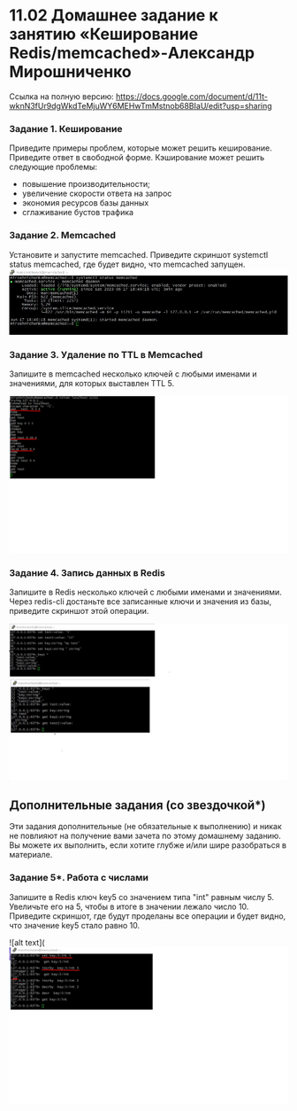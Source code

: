# 11.02 Домашнее задание к занятию «Кеширование Redis/memcached»-Александр Мирошниченко
 Ссылка  на полную версию: https://docs.google.com/document/d/11t-wknN3fUr9dgWkdTeMjuWY6MEHwTmMstnob68BIaU/edit?usp=sharing 

### Задание 1. Кеширование
Приведите примеры проблем, которые может решить кеширование.
Приведите ответ в свободной форме.
 Кэширование  может решить   следующие проблемы:                                                                
  - повышение производительности;
  - увеличение скорости ответа на запрос
  - экономия ресурсов базы данных
  - сглаживание бустов трафика 

### Задание 2. Memcached
Установите и запустите memcached.
Приведите скриншот systemctl status memcached, где будет видно, что memcached запущен.
![alt text](https://github.com/anmiroshnichenko/11.02/blob/main/Screenshot_4.jpg)



### Задание 3. Удаление по TTL в Memcached
Запишите в memcached несколько ключей с любыми именами и значениями, для которых выставлен TTL 5.

![alt text](https://github.com/anmiroshnichenko/11.02/blob/main/Screenshot_5.bmp)

### Задание 4. Запись данных в Redis
Запишите в Redis несколько ключей с любыми именами и значениями.
Через redis-cli достаньте все записанные ключи и значения из базы, приведите скриншот этой операции.

![alt text](https://github.com/anmiroshnichenko/11.02/blob/main/Screenshot_6.jpg)


## Дополнительные задания (со звездочкой*)

Эти задания дополнительные (не обязательные к выполнению) и никак не повлияют на получение вами зачета по этому домашнему заданию. Вы можете их выполнить, если хотите глубже и/или шире разобраться в материале.

### Задание 5*. Работа с числами
Запишите в Redis ключ key5 со значением типа "int" равным числу 5. Увеличьте его на 5, чтобы в итоге в значении лежало число 10.
Приведите скриншот, где будут проделаны все операции и будет видно, что значение key5 стало равно 10.

![alt text](![alt text](https://github.com/anmiroshnichenko/11.02/blob/main/Screenshot_8.jpg)
